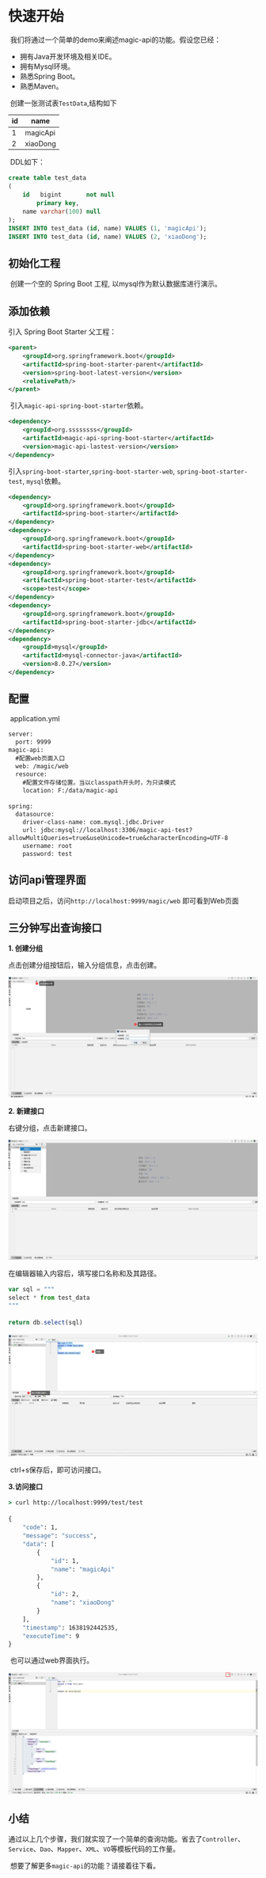 # 快速开始

​	我们将通过一个简单的demo来阐述magic-api的功能。假设您已经：

* 拥有Java开发环境及相关IDE。
* 拥有Mysql环境。
* 熟悉Spring Boot。
* 熟悉Maven。



​	创建一张测试表`TestData`,结构如下

| id   | name     |
| ---- | -------- |
| 1    | magicApi |
| 2    | xiaoDong |

​	DDL如下：

```sql
create table test_data
(
    id   bigint       not null
        primary key,
    name varchar(100) null
);
INSERT INTO test_data (id, name) VALUES (1, 'magicApi');
INSERT INTO test_data (id, name) VALUES (2, 'xiaoDong');
```

## 初始化工程

​	创建一个空的 Spring Boot 工程, 以mysql作为默认数据库进行演示。

## 添加依赖

引入 Spring Boot Starter 父工程：

```xml
<parent>
    <groupId>org.springframework.boot</groupId>
    <artifactId>spring-boot-starter-parent</artifactId>
    <version>spring-boot-latest-version</version>
    <relativePath/>
</parent>
```

​	引入`magic-api-spring-boot-starter`依赖。

```xml
<dependency>
    <groupId>org.ssssssss</groupId>
    <artifactId>magic-api-spring-boot-starter</artifactId>
    <version>magic-api-lastest-version</version>
</dependency>
```

​	引入`spring-boot-starter`,`spring-boot-starter-web`, `spring-boot-starter-test`, `mysql`依赖。

```xml
<dependency>
    <groupId>org.springframework.boot</groupId>
    <artifactId>spring-boot-starter</artifactId>
</dependency>
<dependency>
    <groupId>org.springframework.boot</groupId>
    <artifactId>spring-boot-starter-web</artifactId>
</dependency>
<dependency>
    <groupId>org.springframework.boot</groupId>
    <artifactId>spring-boot-starter-test</artifactId>
    <scope>test</scope>
</dependency>
<dependency>
    <groupId>org.springframework.boot</groupId>
    <artifactId>spring-boot-starter-jdbc</artifactId>
</dependency>
<dependency>
    <groupId>mysql</groupId>
    <artifactId>mysql-connector-java</artifactId>
    <version>8.0.27</version>
</dependency>
```

## 配置

​	application.yml

```properties
server:
  port: 9999
magic-api:
  #配置web页面入口
  web: /magic/web
  resource:
  	#配置文件存储位置。当以classpath开头时，为只读模式
    location: F:/data/magic-api

spring:
  datasource:
    driver-class-name: com.mysql.jdbc.Driver
    url: jdbc:mysql://localhost:3306/magic-api-test?allowMultiQueries=true&useUnicode=true&characterEncoding=UTF-8
    username: root
    password: test
```
## 访问api管理界面

启动项目之后，访问`http://localhost:9999/magic/web` 即可看到Web页面

## 三分钟写出查询接口

**1. 创建分组**

  点击创建分组按钮后，输入分组信息，点击创建。

![](../.vuepress/public/images/quickstart-create-group.png)

**2. 新建接口**

  右键分组，点击新建接口。

![](../.vuepress/public/images/quickstart-create-interface1.png)

  在编辑器输入内容后，填写接口名称和及其路径。

```js
var sql = """
select * from test_data
"""

return db.select(sql)
```

![](../.vuepress/public/images/quickstart-create-interface2.png)

​	ctrl+s保存后，即可访问接口。

**3.访问接口**

```cmd
> curl http://localhost:9999/test/test

{
    "code": 1,
    "message": "success",
    "data": [
        {
            "id": 1,
            "name": "magicApi"
        },
        {
            "id": 2,
            "name": "xiaoDong"
        }
    ],
    "timestamp": 1638192442535,
    "executeTime": 9
}
```

​	也可以通过web界面执行。

![](../.vuepress/public/images/quickstart-test-api.png)

## 小结

​	通过以上几个步骤，我们就实现了一个简单的查询功能。省去了`Controller`、`Service`、`Dao`、`Mapper`、`XML`、`VO`等模板代码的工作量。

​	想要了解更多`magic-api`的功能？请接着往下看。

